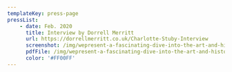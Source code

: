 ```yaml
---
templateKey: press-page
pressList:
    - date: Feb. 2020
      title: Interview by Dorrell Merritt
      url: https://dorrellmerritt.co.uk/Charlotte-Stuby-Interview
      screenshot: /img/wepresent-a-fascinating-dive-into-the-art-and-history-of-tarot.png
      pdfFile: /img/wepresent-a-fascinating-dive-into-the-art-and-history-of-tarot.png
      color: '#FF00FF'
---
```


